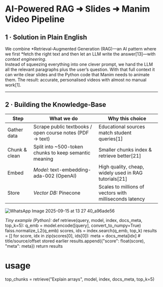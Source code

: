 # AI-Powered RAG ➜ Slides ➜ Manim Video Pipeline

## 1 · Solution in Plain English
We combine *Retrieval-Augmented Generation (RAG)—an AI pattern where we first *fetch the right text and then let an LLM write the answer[13]—with *context engineering*.  
Instead of squeezing everything into one clever prompt, we hand the LLM all the relevant paragraphs plus the user’s question. With that full context it can write clear slides and the Python code that Manim needs to animate them. The result: accurate, personalised videos with almost no manual work[1].

---

## 2 · Building the Knowledge-Base

| Step | What we do | Why this choice |
|------|------------|-----------------|
| Gather data | Scrape public textbooks / open course notes (PDF → text) | Educational sources match student queries[1] |
| Chunk & clean | Split into ~500-token chunks to keep semantic meaning | Smaller chunks index & retrieve better[21] |
| Embed | *Model:* text-embedding-ada-002 (OpenAI) | High quality, cheap, widely used in RAG tutorials[21] |
| Store | *Vector DB:* Pinecone | Scales to millions of vectors with milliseconds latency |

![WhatsApp Image 2025-09-15 at 13 27 40_a96ade56](https://github.com/user-attachments/assets/00b51b1e-55ee-4845-bd60-74cab7b78b6c)

*Tiny example (Python):*
def retrieve(query, model, index, docs_meta, top_k=5):
    q_emb = model.encode([query], convert_to_numpy=True)
    faiss.normalize_L2(q_emb)
    scores, ids = index.search(q_emb, top_k)
    results = []
    for score, idx in zip(scores[0], ids[0]):
        meta = docs_meta[idx]   # title/source/offset stored earlier
        results.append({"score": float(score), "meta": meta})
    return results

# usage
top_chunks = retrieve("Explain arrays", model, index, docs_meta, top_k=5)
